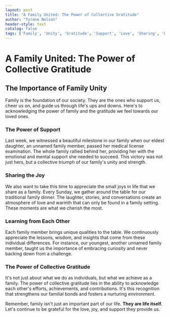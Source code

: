 ```yaml
---
layout: post
title: "A Family United: The Power of Collective Gratitude"
author: "Tyrone Nelson"
header-style: text
catalog: false
tags: ['Family', 'Unity', 'Gratitude', 'Support', 'Love', 'Sharing', 'Learning']
---
```


# A Family United: The Power of Collective Gratitude  

## The Importance of Family Unity  

Family is the foundation of our society. They are the ones who support us, cheer us on, and guide us through life's ups and downs. Here's to acknowledging the power of family and the gratitude we feel towards our loved ones.  

### The Power of Support  

Last week, we witnessed a beautiful milestone in our family when our eldest daughter, an unnamed family member, passed her medical license examination. The whole family rallied behind her, providing her with the emotional and mental support she needed to succeed. This victory was not just hers, but a collective triumph of our family's unity and strength.  

### Sharing the Joy  

We also want to take this time to appreciate the small joys in life that we share as a family. Every Sunday, we gather around the table for our traditional family dinner. The laughter, stories, and conversations create an atmosphere of love and warmth that can only be found in a family setting. These moments are what we cherish the most.  

### Learning from Each Other  

Each family member brings unique qualities to the table. We continuously appreciate the lessons, wisdom, and insights that come from these individual differences. For instance, our youngest, another unnamed family member, taught us the importance of embracing curiosity and never backing down from a challenge.  

### The Power of Collective Gratitude  

It's not just about what we do as individuals, but what we achieve as a family. The power of collective gratitude lies in the ability to acknowledge each other's efforts, achievements, and contributions. It's this recognition that strengthens our familial bonds and fosters a nurturing environment.  

Remember, family isn't just an important part of our life. **They are life itself.** Let's continue to be grateful for the love, joy, and support they provide us.  
